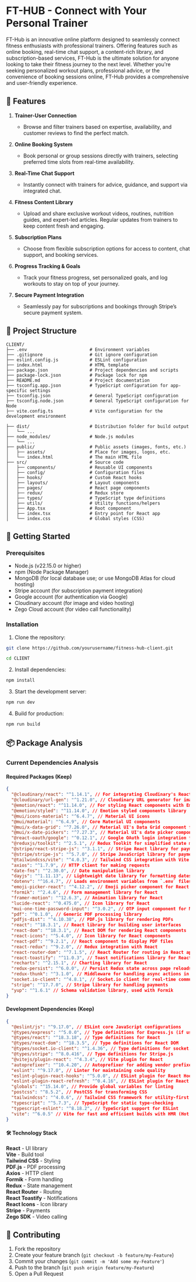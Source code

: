 # FT-HUB - Connect with Your Personal Trainer

FT-Hub is an innovative online platform designed to seamlessly connect fitness enthusiasts with professional trainers. Offering features such as online booking, real-time chat support, a content-rich library, and subscription-based services, FT-Hub is the ultimate solution for anyone looking to take their fitness journey to the next level. Whether you're seeking personalized workout plans, professional advice, or the convenience of booking sessions online, FT-Hub provides a comprehensive and user-friendly experience.

## 🌟 Features

1. **Trainer-User Connection**  
   - Browse and filter trainers based on expertise, availability, and customer reviews to find the perfect match.

2. **Online Booking System**  
   - Book personal or group sessions directly with trainers, selecting preferred time slots from real-time availability.

3. **Real-Time Chat Support**  
   - Instantly connect with trainers for advice, guidance, and support via integrated chat.

4. **Fitness Content Library**  
   - Upload and share exclusive workout videos, routines, nutrition guides, and expert-led articles. Regular updates from trainers to keep content fresh and engaging.

5. **Subscription Plans**  
   - Choose from flexible subscription options for access to content, chat support, and booking services.

6. **Progress Tracking & Goals**  
   - Track your fitness progress, set personalized goals, and log workouts to stay on top of your journey.

7. **Secure Payment Integration**  
   - Seamlessly pay for subscriptions and bookings through Stripe’s secure payment system.

## 📁 Project Structure

```
CLIENT/
├── .env                        # Environment variables
├── .gitignore                  # Git ignore configuration
├── eslint.config.js            # ESLint configuration
├── index.html                  # HTML template
├── package.json                # Project dependencies and scripts
├── package-lock.json           # Package lock for npm
├── README.md                   # Project documentation
├── tsconfig.app.json           # TypeScript configuration for app-specific settings
├── tsconfig.json               # General TypeScript configuration
├── tsconfig.node.json          # General TypeScript configuration for Node
├── vite.config.ts              # Vite configuration for the development environment

├── dist/                       # Distribution folder for build output
│   └── ...
├── node_modules/               # Node.js modules
│   └── ...
├── public/                     # Public assets (images, fonts, etc.)
│   ├── assets/                 # Place for images, logos, etc.
│   └── index.html              # The main HTML file
├── src/                        # Source code
│   ├── components/             # Reusable UI components
│   ├── config/                 # Configuration files
│   ├── hooks/                  # Custom React hooks
│   ├── layouts/                # Layout components
│   ├── pages/                  # React page components
│   ├── redux/                  # Redux store
│   ├── types/                  # TypeScript type definitions
│   ├── utils/                  # Utility functions/helpers
│   ├── App.tsx                 # Root component
│   ├── index.tsx               # Entry point for React app
│   └── index.css               # Global styles (CSS)

```

## 🚀 Getting Started

### Prerequisites

- Node.js (v22.15.0 or higher)
- npm (Node Package Manager)
- MongoDB (for local database use; or use MongoDB Atlas for cloud hosting)
- Stripe account (for subscription payment integration)
- Google account (for authentication via Google)
- Cloudinary account (for image and video hosting)
- Zego Cloud account (for video call functionality)

### Installation

1. Clone the repository:

```bash
git clone https://github.com/yourusername/fitness-hub-client.git

cd CLIENT
```

2. Install dependencies:

```bash
npm install
```

3. Start the development server:

```bash
npm run dev
```

4. Build for production:

```bash
npm run build
```

## 📦 Package Analysis

### Current Dependencies Analysis

#### Required Packages (Keep)

```json
{
  "@cloudinary/react": "^1.14.1", // For integrating Cloudinary's React components
  "@cloudinary/url-gen": "^1.21.0", // Cloudinary URL generator for image and video URLs
  "@emotion/react": "^11.14.0", // For styling React components with Emotion
  "@emotion/styled": "^11.14.0", // Emotion styled components library
  "@mui/icons-material": "^6.4.7", // Material UI icons
  "@mui/material": "^6.4.9", // Core Material UI components
  "@mui/x-data-grid": "^7.26.0", // Material UI's Data Grid component for table and data management
  "@mui/x-date-pickers": "^7.27.3", // Material UI's date picker components
  "@react-oauth/google": "^0.12.1", // Google OAuth login integration for React
  "@reduxjs/toolkit": "^2.5.1", // Redux Toolkit for simplified state management
  "@stripe/react-stripe-js": "^3.1.1", // Stripe React library for payments integration
  "@stripe/stripe-js": "^5.7.0", // Stripe JavaScript library for payment gateway
  "@tailwindcss/vite": "^4.0.3", // Tailwind CSS integration with Vite
  "axios": "^1.7.9", // HTTP client for making requests
  "date-fns": "^2.30.0", // Date manipulation library
  "dayjs": "^1.11.13", // Lightweight date library for formatting dates
  "dotenv": "^16.4.7", // Loads environment variables from `.env` files
  "emoji-picker-react": "^4.12.2", // Emoji picker component for React
  "formik": "^2.4.6", // Form management library for React
  "framer-motion": "^12.6.3", // Animation library for React
  "lucide-react": "^0.475.0", // Icon library for React
  "mui-one-time-password-input": "^3.0.2", // OTP input component for Material UI
  "pdf": "^0.1.0", // Generic PDF processing library
  "pdfjs-dist": "^4.10.38", // PDF.js library for rendering PDFs
  "react": "^18.3.1", // React library for building user interfaces
  "react-dom": "^18.3.1", // React DOM for rendering React components
  "react-icons": "^5.4.0", // Icon library for React components
  "react-pdf": "^9.2.1", // React component to display PDF files
  "react-redux": "^9.2.0", // Redux integration with React
  "react-router-dom": "^7.1.5", // React Router for routing in React apps
  "react-toastify": "^11.0.3", // Toast notifications library for React
  "recharts": "^2.15.1", // Charting library for React
  "redux-persist": "^6.0.0", // Persist Redux state across page reloads
  "redux-thunk": "^3.1.0", // Middleware for handling async actions in Redux
  "socket.io-client": "^4.8.1", // Socket.io client for real-time communication
  "stripe": "^17.7.0", // Stripe library for handling payments
  "yup": "^1.6.1" // Schema validation library, used with Formik
}
```

#### Development Dependencies (Keep)

```json
{
  "@eslint/js": "^9.17.0", // ESLint core JavaScript configurations
  "@types/express": "^5.0.0", // Type definitions for Express.js (if using for backend)
  "@types/react": "^18.3.18", // Type definitions for React
  "@types/react-dom": "^18.3.5", // Type definitions for React DOM
  "@types/socket.io-client": "^1.4.36", // Type definitions for socket.io client
  "@types/stripe": "^8.0.416", // Type definitions for Stripe.js
  "@vitejs/plugin-react": "^4.3.4", // Vite plugin for React
  "autoprefixer": "^10.4.20", // Autoprefixer for adding vendor prefixes in CSS
  "eslint": "^9.17.0", // Linter for maintaining code quality
  "eslint-plugin-react-hooks": "^5.0.0", // ESLint plugin for React Hooks linting
  "eslint-plugin-react-refresh": "^0.4.16", // ESLint plugin for React Fast Refresh
  "globals": "^15.14.0", // Provide global variables for linting
  "postcss": "^8.5.2", // PostCSS for transforming CSS
  "tailwindcss": "^4.0.6", // Tailwind CSS framework for utility-first CSS styling
  "typescript": "^5.7.3", // TypeScript for static type-checking
  "typescript-eslint": "^8.18.2", // TypeScript support for ESLint
  "vite": "^6.0.5" // Vite for fast and efficient builds with HMR (Hot Module Replacement)
}
```

#### 🛠️ Technology Stack

**React** - UI library  
**Vite** - Build tool  
**Tailwind CSS** - Styling  
**PDF.js** - PDF processing  
**Axios** - HTTP client  
**Formik** - Form handling  
**Redux** - State management  
**React Router** - Routing  
**React Toastify** - Notifications  
**React Icons** - Icon library  
**Stripe** - Payments  
**Zego SDK** - Video calling

## 🤝 Contributing

1. Fork the repository
2. Create your feature branch (`git checkout -b feature/my-Feature`)
3. Commit your changes (`git commit -m 'Add some my-Feature'`)
4. Push to the branch (`git push origin feature/my-Feature`)
5. Open a Pull Request
